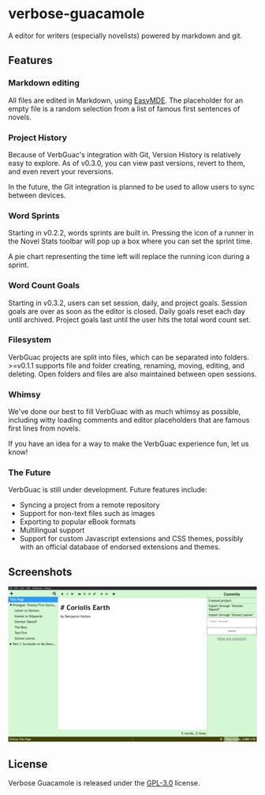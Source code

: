 # verbose-guacamole
A editor for writers (especially novelists) powered by markdown and git.

## Features

### Markdown editing
All files are edited in Markdown, using [EasyMDE](https://easy-markdown-editor.tk/). The placeholder for an empty file is a random selection from a list of famous first sentences of novels.

### Project History
Because of VerbGuac's integration with Git, Version History is relatively easy to explore. As of v0.3.0, you can view past versions, revert to them, and even revert your reversions.

In the future, the Git integration is planned to be used to allow users to sync between devices.

### Word Sprints
Starting in v0.2.2, words sprints are built in. Pressing the icon of a runner in the Novel Stats toolbar will pop up a box where you can set the sprint time.

A pie chart representing the time left will replace the running icon during a sprint.

### Word Count Goals
Starting in v0.3.2, users can set session, daily, and project goals. Session goals are over as soon as the editor is closed. Daily goals reset each day until archived. Project goals last until the user hits the total word count set.

### Filesystem
VerbGuac projects are split into files, which can be separated into folders. >=v0.1.1 supports file and folder creating, renaming, moving, editing, and deleting. Open folders and files are also maintained between open sessions.

### Whimsy
We've done our best to fill VerbGuac with as much whimsy as possible, including witty loading comments and editor placeholders that are famous first lines from novels.

If you have an idea for a way to make the VerbGuac experience fun, let us know!

### The Future
VerbGuac is still under development. Future features include:

- Syncing a project from a remote repository
- Support for non-text files such as images
- Exporting to popular eBook formats
- Multilingual support
- Support for custom Javascript extensions and CSS themes, possibly with an official database of endorsed extensions and themes.

## Screenshots
![v0.3.2 Editor](./screenshots/v0.3.2-editor.png)

## License
Verbose Guacamole is released under the [GPL-3.0](./LICENSE) license.
